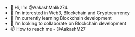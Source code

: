 - 👋 Hi, I’m @AakashMalik274
- 👀 I’m interested in Web3, Blockchain and Cryptocurrency
- 🌱 I’m currently learning Blockchain development
- 💞️ I’m looking to collaborate on Blockchain development
- 📫 How to reach me - @AakashM27

<!---
AakashMalik274/AakashMalik274 is a ✨ special ✨ repository because its `README.md` (this file) appears on your GitHub profile.
You can click the Preview link to take a look at your changes.
--->
